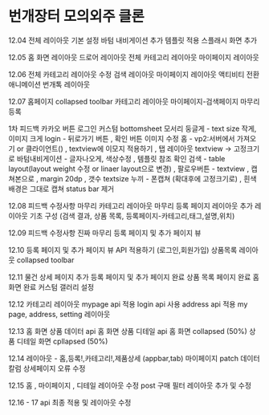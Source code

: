 # 번개장터 모의외주 클론


12.04
전체 레이아웃 기본 설정
바텀 내비게이션 추가
템플릿 적용
스플래시 화면 추가

12.05
홈 화면 레이아웃
드로어 레이아웃
전체 카테고리 레이아웃
마이페이지 레이아웃

12.06
전체 카테고리 레이아웃 수정
검색 레이아웃
마이페이지 레이아웃
액티비티 전환 애니메이션
번개톡 레이아웃

12.07
홈페이지 collapsed toolbar
카테고리 레이아웃
마이페이지-검색페이지 마무리
등록

1차 피드백
카카오 버튼 로그인 커스텀
bottomsheet  모서리 둥글게 - text size 작게, 이미지 크게
login - 뒤로가기 버튼 , 확인 버튼 이미지 수정
홈 - vp2:서버에서 가져오기 or 클라이언트() , textview에 이모지 적용하기 , 탭 레이아웃 textview -> 고정크기로
바텀내비게이션 - 글자나오게, 색상수정 , 템플릿 참조 확인
검색 - table layout(layout weight 수정 or linaer layout으로 변경) , 팔로우버튼 - textview , 캡쳐본으로 , margin 20dp , 갯수 textsize
누끼 - 폰캡쳐 (확대후에 고정크기로) , 흰색배경은 그대로 캡쳐
status bar 제거

12.08
피드백 수정사항 마무리
카테고리 레이아웃 마무리
등록 페이지 레이아웃
추가 레이아웃 기초 구성 (검색 결과, 상품 목록, 등록페이지-카테고리,태그,설명,위치)

12.09
피드백 수정사항 진짜 마무리
등록 페이지 및 추가 페이지 뷰

12.10
등록 페이지 및 추가 페이지 뷰
API 적용하기 (로그인,회원가입)
상품목록 레이아웃
collapsed toolbar

12.11
물건 상세 페이지 추가
등록 페이지 및 추가 페이지 완료
상품 목록 페이지 완료
홈 화면 완료
커스텀 갤러리 설정

12.12
카테고리 레이아웃
mypage api 적용
login api 사용
address api 적용
my page, address, setting 레이아웃

12.13
홈 화면 상품 데이터 api
홈 화면 상품 디테일 api
홈 화면 collapsed (50%)
상품 디테일 화면 cpllapsed (50%)

12.14
레이아웃 - 홈,등록!,카테고리!,제품상세 (appbar,tab)
마이페이지 patch 데이터 칼럼
상세페이지 오류 수정

12.15
홈 , 마이페이지 , 디테일 레이아웃 수정
post 구매 필터 레이아웃 추가 및 수정

12.16 - 17
api 최종 적용 및 레이아웃 수정

